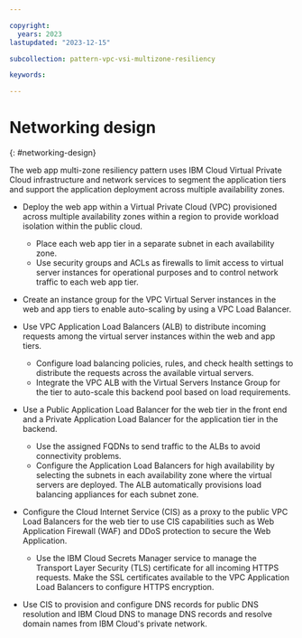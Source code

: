 ```yaml
---

copyright:
  years: 2023
lastupdated: "2023-12-15"

subcollection: pattern-vpc-vsi-multizone-resiliency

keywords:

---
```


# Networking design
{: #networking-design}

The web app multi-zone resiliency pattern uses IBM Cloud Virtual Private Cloud infrastructure and network services to segment the application tiers and support the application deployment across multiple availability zones.

- Deploy the web app within a Virtual Private Cloud (VPC) provisioned across multiple availability zones within a region to provide workload isolation within the public cloud.
   - Place each web app tier in a separate subnet in each availability zone.
   - Use security groups and ACLs as firewalls to limit access to virtual server instances for operational purposes and to control network traffic to each web app tier.

- Create an instance group for the VPC Virtual Server instances in the web and app tiers to enable auto-scaling by using a VPC Load Balancer.

- Use VPC Application Load Balancers (ALB) to distribute incoming requests among the virtual server instances within the web and app tiers.
   - Configure load balancing policies, rules, and check health settings to distribute the requests across the available virtual servers.
   - Integrate the VPC ALB with the Virtual Servers Instance Group for the tier to auto-scale this backend pool based on load requirements.

- Use a Public Application Load Balancer for the web tier in the front end and a Private Application Load Balancer for the application tier in the backend.
   - Use the assigned FQDNs to send traffic to the ALBs to avoid connectivity problems.
   - Configure the Application Load Balancers for high availability by selecting the subnets in each availability zone where the virtual servers are deployed. The ALB automatically provisions load balancing appliances for each subnet zone.

- Configure the Cloud Internet Service (CIS) as a proxy to the public VPC Load Balancers for the web tier to use CIS capabilities such as Web Application Firewall (WAF) and DDoS protection to secure the Web Application.
   - Use the IBM Cloud Secrets Manager service to manage the Transport Layer Security (TLS) certificate for all incoming HTTPS requests. Make the SSL certificates available to the VPC Application Load Balancers to configure HTTPS encryption.

- Use CIS to provision and configure DNS records for public DNS resolution and IBM Cloud DNS to manage DNS records and resolve domain names from IBM Cloud's private network.
